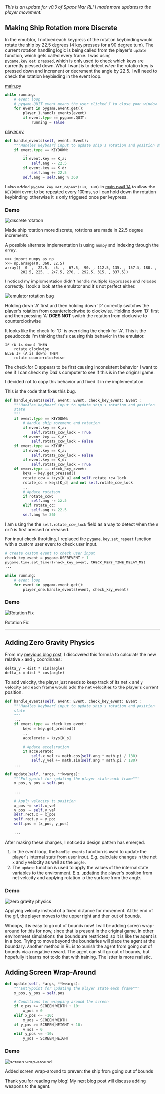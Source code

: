 _This is an update for v0.3 of Space War RL! I made more updates to the player movement._

## Making Ship Rotation more Discrete

In the emulator, I noticed each keypress of the rotation keybinding would rotate the ship by 22.5 degrees (4 key presses for a 90 degree turn).
The current rotation handling logic is being called from the player's `update` function, which gets called every frame. I was using `pygame.key.get_pressed`, which is only used to check which keys are currently pressed down. What I want is to detect _when_ the rotation key is pressed down and increment or decrement the angle by 22.5. I will need to check the rotation keybinding in the event loop.

[main.py](https://github.com/e-dong/space-war-rl/blob/db4938d3a20472fe546ec5ad35a68be2e9497553/game/main.py)

```python
while running:
    # event loop
    # pygame.QUIT event means the user clicked X to close your window
    for event in pygame.event.get():
        player_1.handle_events(event)
        if event.type == pygame.QUIT:
            running = False
```

[player.py](https://github.com/e-dong/space-war-rl/blob/db4938d3a20472fe546ec5ad35a68be2e9497553/game/player.py)

```python
def handle_events(self, event: Event):
    """Handles keyboard input to update ship's rotation and position state"""
    if event.type == KEYDOWN:
        ...
        if event.key == K_a:
            self.ang -= 22.5
        if event.key == K_d:
            self.ang += 22.5
        self.ang = self.ang % 360
```

I also added `pygame.key.set_repeat(100, 100)` in [main.py#L14](https://github.com/e-dong/space-war-rl/blob/db4938d3a20472fe546ec5ad35a68be2e9497553/game/main.py#L14) to allow the `KEYDOWN` event to be repeated every 100ms, so I can hold down the rotation keybinding, otherwise it is only triggered once per keypress.

### Demo

![discrete rotation ](https://dev-to-uploads.s3.amazonaws.com/uploads/articles/q565w6t52yybolpy662i.gif) <figcaption>Made ship rotation more discrete, rotations are made in 22.5 degree increments</figcaption>

A possible alternate implementation is using `numpy` and indexing through the array.

```
>>> import numpy as np
>>> np.arange(0, 360, 22.5)
array([  0. ,  22.5,  45. ,  67.5,  90. , 112.5, 135. , 157.5, 180. ,
       202.5, 225. , 247.5, 270. , 292.5, 315. , 337.5])
```

I noticed my implementation didn't handle multiple keypresses and release correctly. I took a look at the emulator and it's not perfect either.

![emulator rotation bug](https://dev-to-uploads.s3.amazonaws.com/uploads/articles/hi4f24rqeoi2bnh9pkbz.gif) <figcaption>Holding down 'A' first and then holding down 'D' correctly switches the player's rotation from counterclockwise to clockwise. Holding down 'D' first and then pressing 'A' <b>DOES NOT</b> switch the rotation from clockwise to counterclockwise</figcaption>

It looks like the check for 'D' is overriding the check for 'A'. This is the pseudocode I'm thinking that's causing this behavior in the emulator.

```
IF (D is down) THEN
    rotate clockwise
ELSE IF (A is down) THEN
    rotate counterclockwise
```

The check for D appears to be first causing inconsistent behavior. I want to see if I can check my Dad's computer to see if this is in the original game.

I decided not to copy this behavior and fixed it in my implementation.

This is the code that fixes this bug.

```python
def handle_events(self, event: Event, check_key_event: Event):
    """Handles keyboard input to update ship's rotation and position
    state
    """
    if event.type == KEYDOWN:
        # Handle ship movement and rotation
        if event.key == K_a:
            self.rotate_ccw_lock = True
        if event.key == K_d:
            self.rotate_ccw_lock = False
    if event.type == KEYUP:
        if event.key == K_a:
            self.rotate_ccw_lock = False
        if event.key == K_d:
            self.rotate_ccw_lock = True
    if event.type == check_key_event:
        keys = key.get_pressed()
        rotate_ccw = keys[K_a] and self.rotate_ccw_lock
        rotate_cc = keys[K_d] and not self.rotate_ccw_lock
        ...
        # Update rotation
        if rotate_ccw:
            self.ang -= 22.5
        elif rotate_cc:
            self.ang += 22.5
        self.ang %= 360
```

I am using the the `self.rotate_ccw_lock` field as a way to detect when the `A` or `D` is first pressed or released.

For input check throttling, I replaced the `pygame.key.set_repeat` function with a custom user event to check user input.

```python
# create custom event to check user input
check_key_event = pygame.USEREVENT + 1
pygame.time.set_timer(check_key_event, CHECK_KEYS_TIME_DELAY_MS)
...

while running:
    # event loop
    for event in pygame.event.get():
        player_one.handle_events(event, check_key_event)
```

### Demo

![Rotation Fix](https://dev-to-uploads.s3.amazonaws.com/uploads/articles/qzlenmcydmacnd3mydum.gif) <figcaption>Rotation Fix</figcaption>

---

## Adding Zero Gravity Physics

From my [previous blog post](https://dev.to/edong/space-war-rl-1-getting-started-and-adding-player-movement-h7h#updating-player-movement), I discovered this formula to calculate the new relative `x` and `y` coordinates:

```
delta_y = dist * sin(angle)
delta_x = dist * cos(angle)
```

To add velocity, the player just needs to keep track of its net `x` and `y` velocity and each frame would add the net velocities to the player's current position.

```python
def handle_events(self, event: Event, check_key_event: Event):
    """Handles keyboard input to update ship's rotation and position
    state
    """
    ...
    if event.type == check_key_event:
        keys = key.get_pressed()
        ...
        accelerate = keys[K_s]

        # Update acceleration
        if accelerate:
            self.x_vel += math.cos(self.ang * math.pi / 180)
            self.y_vel += math.sin(self.ang * math.pi / 180)
    ...

def update(self, *args, **kwargs):
    """Entrypoint for updating the player state each frame"""
    x_pos, y_pos = self.pos

    ...

    # Apply velocity to position
    x_pos += self.x_vel
    y_pos += self.y_vel
    self.rect.x = x_pos
    self.rect.y = y_pos
    self.pos = (x_pos, y_pos)

    ...
```

After making these changes, I noticed a design pattern has emerged.

1. In the event loop, the `handle_events` function is used to update the player's internal state from user input. E.g. calculate changes in the net `x` and `y` velocity as well as the `angle`.
1. The `update` function is used to apply the values of the internal state variables to the environment. E.g. updating the player's position from net velocity and applying rotation to the surface from the angle.

### Demo

![zero gravity physics](https://dev-to-uploads.s3.amazonaws.com/uploads/articles/vz0ygb4hzezet17zlojy.gif) <figcaption>Applying velocity instead of a fixed distance for movement. At the end of the gif, the player moves to the upper right and then out of bounds.</figcaption>

Whoops, it is easy to go out of bounds now! I will be adding screen wrap-around for this for now, since that is present in the original game. In other environment simulations, the bounds are restricted, so it is like the agent is in a box. Trying to move beyond the boundaries will place the agent at the boundary. Another method in RL is to punish the agent from going out of bounds via a negative reward. The agent can still go out of bounds, but hopefully it learns not to do that with training. The latter is more realistic.

## Adding Screen Wrap-Around

```python
def update(self, *args, **kwargs):
    """Entrypoint for updating the player state each frame"""
    x_pos, y_pos = self.pos

    # Conditions for wrapping around the screen
    if x_pos >= SCREEN_WIDTH + 10:
        x_pos = 0
    elif x_pos <= -10:
        x_pos = SCREEN_WIDTH
    if y_pos >= SCREEN_HEIGHT + 10:
        y_pos = 0
    elif y_pos <= -10:
        y_pos = SCREEN_HEIGHT
```

### Demo

![screen wrap-around](https://dev-to-uploads.s3.amazonaws.com/uploads/articles/ol4iz6za1089up3mduxe.gif) <figcaption>Added screen wrap-around to prevent the ship from going out of bounds</figcaption>

Thank you for reading my blog! My next blog post will discuss adding weapons to the agent.
